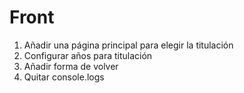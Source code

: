 # Front
1. Añadir una página principal para elegir la titulación
2. Configurar años para titulación
3. Añadir forma de volver
4. Quitar console.logs